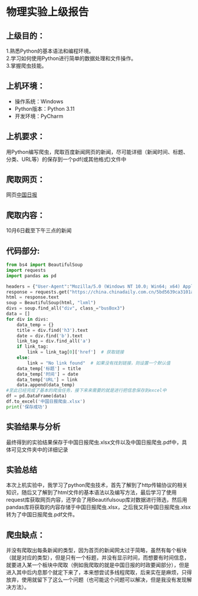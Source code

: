 # 物理实验上级报告
## 上级目的：  
1.熟悉Python的基本语法和编程环境。  
2.学习如何使用Python进行简单的数据处理和文件操作。  
3.掌握爬虫技能。

## 上机环境：

- 操作系统：Windows
- Python版本：Python 3.11
- 开发环境：PyCharm

## 上机要求：  
用Python编写爬虫，爬取百度新闻网页的新闻，尽可能详细（新闻时间、标题、分类、URL等）的保存到一个pdf(或其他格式)文件中

## 爬取网页：
网页[中国日报](https://china.chinadaily.com.cn/5bd5639ca3101a87ca8ff636)

## 爬取内容：
10月6日截至下午三点的新闻

## 代码部分:
```python
from bs4 import BeautifulSoup
import requests
import pandas as pd

headers = {"User-Agent":"Mozilla/5.0 (Windows NT 10.0; Win64; x64) AppleWebKit/537.36 (KHTML, like Gecko) Chrome/129.0.0.0 Safari/537.36"}
response = requests.get("https://china.chinadaily.com.cn/5bd5639ca3101a87ca8ff636", headers=headers)
html = response.text
soup = BeautifulSoup(html, "lxml")
divs = soup.find_all("div", class_="busBox3")
data = []
for div in divs:
    data_temp = {}
    title = div.find('h3').text
    date = div.find('b').text
    link_tag = div.find_all('a')
    if link_tag:
        link = link_tag[0]['href']  # 获取链接
    else:
        link = "No link found"  # 如果没有找到链接，则设置一个默认值
    data_temp['标题'] = title
    data_temp['时间'] = date
    data_temp['URL'] = link
    data.append(data_temp)
#至此已经完成了基本的爬虫任务，接下来来需要的就是进行把信息保存到excel中
df = pd.DataFrame(data)
df.to_excel('中国日报爬虫.xlsx')
print('保存成功')

```
## 实验结果与分析
最终得到的实验结果保存于中国日报爬虫.xlsx文件以及中国日报爬虫.pdf中，具体可见文件夹中的详细记录

## 实验总结
本次上机实验中，我学习了python爬虫技术，首先了解到了http传输协议的相关知识，随后又了解到了html文件的基本语法以及编写方法，最后学习了使用request库获取网页内容，还学会了用Beautifulsoup库对数据进行筛选，然后用pandas库将获取的内容存储于中国日报爬虫.xlsx，之后我又将中国日报爬虫.xlsx转为了中国日报爬虫.pdf文件。

## 爬虫缺点：
并没有爬取出每条新闻的类型，因为首页的新闻网太过于简略，虽然有每个板块（就是对应的类型），但是只有一个标题，并没有显示时间，而想要有时间信息，就要进入某一个板块中爬取（例如我爬取的就是中国日报的时政要闻部分），但是进入其中后内息那个就定下来了，本来想尝试多线程爬取，后来实在是麻烦，只得放弃，使用就留下了这么一个问题（也可能这个问题可以解决，但是我没有发现解决方法）。

